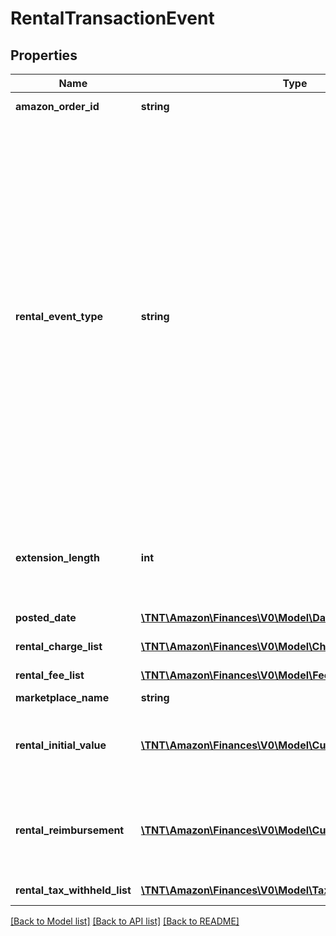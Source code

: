 # RentalTransactionEvent

## Properties
Name | Type | Description | Notes
------------ | ------------- | ------------- | -------------
**amazon_order_id** | **string** | An Amazon-defined identifier for an order. | [optional] 
**rental_event_type** | **string** | The type of rental event.  Possible values:  * RentalCustomerPayment-Buyout - Transaction type that represents when the customer wants to buy out a rented item.  * RentalCustomerPayment-Extension - Transaction type that represents when the customer wants to extend the rental period.  * RentalCustomerRefund-Buyout - Transaction type that represents when the customer requests a refund for the buyout of the rented item.  * RentalCustomerRefund-Extension - Transaction type that represents when the customer requests a refund over the extension on the rented item.  * RentalHandlingFee - Transaction type that represents the fee that Amazon charges sellers who rent through Amazon.  * RentalChargeFailureReimbursement - Transaction type that represents when Amazon sends money to the seller to compensate for a failed charge.  * RentalLostItemReimbursement - Transaction type that represents when Amazon sends money to the seller to compensate for a lost item. | [optional] 
**extension_length** | **int** | The number of days that the buyer extended an already rented item. This value is only returned for RentalCustomerPayment-Extension and RentalCustomerRefund-Extension events. | [optional] 
**posted_date** | [**\TNT\Amazon\Finances\V0\Model\\DateTime**](\DateTime.md) | The date and time when the financial event was posted. | [optional] 
**rental_charge_list** | [**\TNT\Amazon\Finances\V0\Model\ChargeComponentList**](ChargeComponentList.md) | A list of charges associated with the rental event. | [optional] 
**rental_fee_list** | [**\TNT\Amazon\Finances\V0\Model\FeeComponentList**](FeeComponentList.md) | A list of fees associated with the rental event. | [optional] 
**marketplace_name** | **string** | The name of the marketplace. | [optional] 
**rental_initial_value** | [**\TNT\Amazon\Finances\V0\Model\Currency**](Currency.md) | The amount of money the customer originally paid to rent the item. This value is only returned for RentalChargeFailureReimbursement and RentalLostItemReimbursement events. | [optional] 
**rental_reimbursement** | [**\TNT\Amazon\Finances\V0\Model\Currency**](Currency.md) | The amount of money Amazon sends the seller to compensate for a lost item or a failed charge. This value is only returned for RentalChargeFailureReimbursement and RentalLostItemReimbursement events. | [optional] 
**rental_tax_withheld_list** | [**\TNT\Amazon\Finances\V0\Model\TaxWithheldComponentList**](TaxWithheldComponentList.md) | A list of taxes withheld information for a rental item. | [optional] 

[[Back to Model list]](../README.md#documentation-for-models) [[Back to API list]](../README.md#documentation-for-api-endpoints) [[Back to README]](../README.md)


